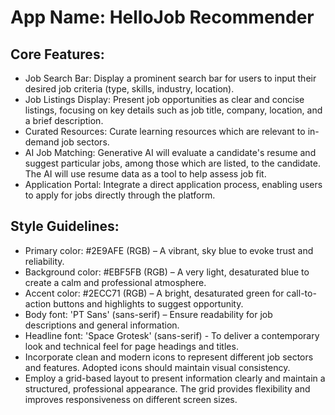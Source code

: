 # **App Name**: HelloJob Recommender

## Core Features:

- Job Search Bar: Display a prominent search bar for users to input their desired job criteria (type, skills, industry, location).
- Job Listings Display: Present job opportunities as clear and concise listings, focusing on key details such as job title, company, location, and a brief description.
- Curated Resources: Curate learning resources which are relevant to in-demand job sectors.
- AI Job Matching: Generative AI will evaluate a candidate's resume and suggest particular jobs, among those which are listed, to the candidate. The AI will use resume data as a tool to help assess job fit.
- Application Portal: Integrate a direct application process, enabling users to apply for jobs directly through the platform.

## Style Guidelines:

- Primary color: #2E9AFE (RGB) – A vibrant, sky blue to evoke trust and reliability.
- Background color: #EBF5FB (RGB) – A very light, desaturated blue to create a calm and professional atmosphere.
- Accent color: #2ECC71 (RGB) – A bright, desaturated green for call-to-action buttons and highlights to suggest opportunity.
- Body font: 'PT Sans' (sans-serif) –  Ensure readability for job descriptions and general information.
- Headline font: 'Space Grotesk' (sans-serif) - To deliver a contemporary look and technical feel for page headings and titles.
- Incorporate clean and modern icons to represent different job sectors and features. Adopted icons should maintain visual consistency.
- Employ a grid-based layout to present information clearly and maintain a structured, professional appearance. The grid provides flexibility and improves responsiveness on different screen sizes.